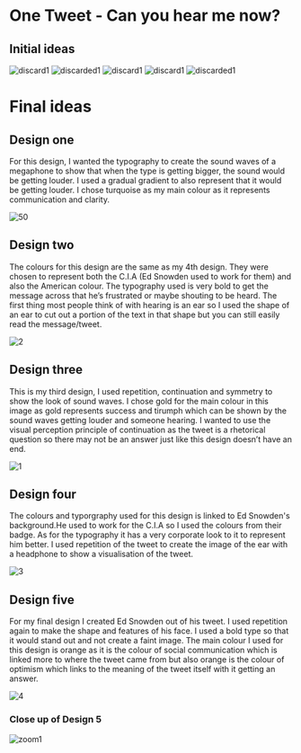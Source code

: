 # One Tweet - Can you hear me now? 

## Initial ideas

![discard1](https://cloud.githubusercontent.com/assets/22593770/20682728/f9c8077a-b5a0-11e6-8a6d-507fdb524c35.jpg) 
![discarded1](https://cloud.githubusercontent.com/assets/22593770/20686086/1cb876ee-b5af-11e6-9f59-bd8092f8498a.jpg)
![discard1](https://cloud.githubusercontent.com/assets/22593770/20683030/6247bcd6-b5a2-11e6-9505-d9ebca87737f.jpg)
![discard1](https://cloud.githubusercontent.com/assets/22593770/20682955/166024de-b5a2-11e6-9f37-e67736ceccfa.jpg)
![discarded1](https://cloud.githubusercontent.com/assets/22593770/20682806/6b30869e-b5a1-11e6-8e1b-9dce180d57a5.jpg)











# Final ideas

## Design one

For this design, I wanted the typography to create the sound waves of a megaphone to show that when the type is getting bigger, the sound would be getting louder. I used a gradual gradient to also represent that it would be getting louder. I chose turquoise as my main colour as it represents communication and clarity. 

![50](https://cloud.githubusercontent.com/assets/22593770/19626901/3644888e-9933-11e6-9033-f4d1f3208ca9.jpg)

## Design two

The colours for this design are the same as my 4th design. They were chosen to represent both the C.I.A (Ed Snowden used to work for them) and also the American colour. The typography used is very bold to get the message across that he’s frustrated or maybe shouting to be heard. The first thing most people think of with hearing is an ear so I used the shape of an ear to cut out a portion of the text in that shape but you can still easily read the message/tweet.

![2](https://cloud.githubusercontent.com/assets/22593770/19626980/16cd8e5e-9935-11e6-9a73-b2a80bcc5502.jpg)

## Design three

This is my third design, I used repetition, continuation and symmetry to show the look of sound waves. I chose gold for the main colour in this image as gold represents success and tirumph which can be shown by the sound waves getting louder and someone hearing. I wanted to use the visual perception principle of continuation as the tweet is a rhetorical question so there may not be an answer just like this design doesn’t have an end.

![1](https://cloud.githubusercontent.com/assets/22593770/19626984/29bc5c84-9935-11e6-90e2-0c634234708f.jpg)

## Design four

The colours and typorgraphy used for this design is linked to Ed Snowden's background.He used to work for the C.I.A so I used the colours from their badge. As for the typography it has a very corporate look to it to represent him better. I used repetition of the tweet to create the image of the ear with a headphone to show a visualisation of the tweet. 

![3](https://cloud.githubusercontent.com/assets/22593770/19626989/416ab902-9935-11e6-851f-0ade65d496b0.jpg)

## Design five

For my final design I created Ed Snowden out of his tweet. I used repetition again to make the shape and features of his face. I used a bold type so that it would stand out and not create a faint image. The main colour I used for this design is orange as it is the colour of social communication which is linked more to where the tweet came from but also orange is the colour of optimism which links to the meaning of the tweet itself with it getting an answer.

![4](https://cloud.githubusercontent.com/assets/22593770/19626990/4998fdb4-9935-11e6-92a8-5ba5b6ec7277.jpg)

### Close up of Design 5

![zoom1](https://cloud.githubusercontent.com/assets/22593770/20686025/d0c9ce40-b5ae-11e6-8389-e3ad2325241d.jpg)


